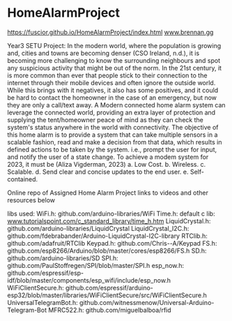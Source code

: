# HomeAlarmProject

https://fuscior.github.io/HomeAlarmProject/index.html
www.brennan.gg

Year3 SETU Project:
In the modern world, where the population is growing and, cities and towns are becoming denser (CSO Ireland, n.d.), it is becoming more challenging to know the surrounding neighbours and spot any suspicious activity that might be out of the norm. In the 21st century, it is more common than ever that people stick to their connection to the internet through their mobile devices and often ignore the outside world.
While this brings with it negatives, it also has some positives, and it could be hard to contact the homeowner in the case of an emergency, but now they are only a call/text away. A Modern connected home alarm system can leverage the connected world, providing an extra layer of protection and supplying the tent/homeowner peace of mind as they can check the system's status anywhere in the world with connectivity.
The objective of this home alarm is to provide a system that can take multiple sensors in a scalable fashion, read and make a decision from that data, which results in defined actions to be taken by the system. i.e., prompt the user for input, and notify the user of a state change.
To achieve a modem system for 2023, it must be (Aliza Vigderman, 2023)
a.	Low Cost.
b.	Wireless.
c.	Scalable.
d.	Send clear and concise updates to the end user.
e.	Self-contained.





Online repo of Assigned Home Alarm Project
links to videos and other resources below

libs used:
WiFi.h: github.com/arduino-libraries/WiFi
Time.h: default c lib: www.tutorialspoint.com/c_standard_library/time_h.htm
LiquidCrystal.h: github.com/arduino-libraries/LiquidCrystal
LiquidCrystal_I2C.h: github.com/fdebrabander/Arduino-LiquidCrystal-I2C-library
RTClib.h: github.com/adafruit/RTClib
Keypad.h: github.com/Chris--A/Keypad
FS.h: github.com/esp8266/Arduino/blob/master/cores/esp8266/FS.h 
SD.h: github.com/arduino-libraries/SD
SPI.h: github.com/PaulStoffregen/SPI/blob/master/SPI.h
esp_now.h: github.com/espressif/esp-idf/blob/master/components/esp_wifi/include/esp_now.h
WiFiClientSecure.h: github.com/espressif/arduino-esp32/blob/master/libraries/WiFiClientSecure/src/WiFiClientSecure.h
UniversalTelegramBot.h: github.com/witnessmenow/Universal-Arduino-Telegram-Bot
MFRC522.h: github.com/miguelbalboa/rfid
